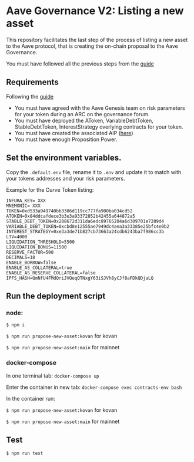 # Aave Governance V2: Listing a new asset

This repository facilitates the last step of the process of listing a new asset to the Aave protocol, that is creating the on-chain proposal to the Aave Governance.

You must have followed all the previous steps from the [guide](https://docs.aave.com/developers/protocol-governance/governance/propose-your-token-as-new-aave-asset)

## Requirements 
Following the [guide](https://docs.aave.com/developers/protocol-governance/governance/propose-your-token-as-new-aave-asset)
- You must have agreed with the Aave Genesis team on risk parameters for your token during an ARC on the governance forum.
- You must have deployed the AToken, VariableDebtToken, StableDebtToken, InterestStrategy overlying contracts for your token.
- You must have created the associated AIP ([here](https://github.com/aave/aip))
- You must have enough Proposition Power.

## Set the environment variables.

Copy the `.default.env` file, rename it to `.env` and update it to match with your tokens addresses and your risk parameters.

Example for the Curve Token listing: 

```
INFURA_KEY= XXX
MNEMONIC= XXX
TOKEN=0xd533a949740bb3306d119cc777fa900ba034cd52
ATOKEN=0x84ddcafdece3b3e3a93372852b42455a644872a5
STABLE_DEBT_TOKEN=0x288672d311da6edc89765204a6d309701e7289d4
VARIABLE_DEBT_TOKEN=0xcbd8e12555ae7949dc4aea3a33385e25bfc4e0b2
INTEREST_STRATEGY=0xe3a3de71b827cb73663a24cdb6243ba7f986cc3b
LTV=4000
LIQUIDATION_THRESHOLD=5500
LIQUIDATION_BONUS=11500
RESERVE_FACTOR=500
DECIMALS=18
ENABLE_BORROW=false
ENABLE_AS_COLLATERAL=true
ENABLE_AS_RESERVE_COLLATERAL=false
IPFS_HASH=QmNfU4FMdQriJVQeqQTNxgY63iSJVh8yCJf8aFDkQDjaLQ
```

## Run the deployment script

### node: 

`$ npm i`

`$ npm run propose-new-asset:kovan` for kovan

`$ npm run propose-new-asset:main` for mainnet

### docker-compose

In one terminal tab: `docker-compose up`

Enter the container in new tab: `docker-compose exec contracts-env bash`

In the container run: 

`$ npm run propose-new-asset:kovan` for kovan

`$ npm run propose-new-asset:main` for mainnet

## Test
`$ npm run test`

